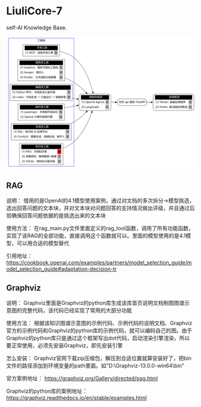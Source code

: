 # LiuliCore-7
self-AI Knowledge Base.

![](知识图谱.png)

## RAG
说明：  借用的是OpenAI的4.1模型使用案例，通过对文档的多次拆分→模型挑选，选出回答问题的文本块，并对文本块对问题回答的支持情况做出评级，并且通过后验确保回答问题依据的是挑选出来的文本块

使用方法：  在rag_main.py文件里面定义的rag_tool函数，调用了所有功能函数，实现了该RAG的全部功能，直接调用这个函数就可以。里面的模型使用的是4.1模型，可以用合适的模型替代

引用地址：  https://cookbook.openai.com/examples/partners/model_selection_guide/model_selection_guide#adaptation-decision-tr

## Graphviz
说明： Graphviz里面是Graphviz的python库生成该库首页说明文档制图图谱示意图的完整代码，该代码已经实现了常用的大部分功能

使用方法： 根据该知识图谱示意图的示例代码、示例代码的说明文档、Graphviz官方的示例代码和Graphviz的python库的示例代码，就可以编码自己的图。由于Graphviz的python库只是通过这个框架写出dot代码，启动渲染引擎渲染，所以要正常使用，必须先安装Graphviz，即先安装引擎

怎么安装： Graphviz官网下载zip压缩包，解压到合适位置就算安装好了，把bin文件的路径添加到环境变量的path里面。如"D:\Graphviz-13.0.0-win64\bin"

官方案例地址：  https://graphviz.org/Gallery/directed/psg.html

Graphviz的python库的案例地址：  https://graphviz.readthedocs.io/en/stable/examples.html

